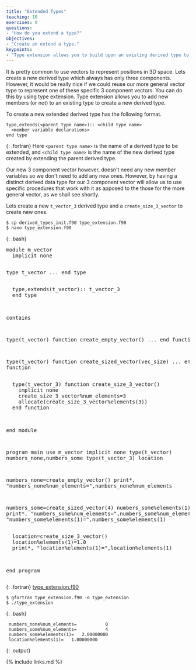 ```yaml
---
title: "Extended Types"
teaching: 10
exercises: 0
questions:
- "How do you extend a type?"
objectives:
- "Create an extend a type."
keypoints:
- "Type extension allows you to build upon an existing derived type to create a new derived type."
---
```


It is pretty common to use vectors to represent positions in 3D space. Lets create a new derived type which always has only three components. However, it would be really nice if we could reuse our more general vector type to represent one of these specific 3 component vectors. You can do this by using type extension. Type extension allows you to add new members (or not) to an existing type to create a new derived type.

To create a new extended derived type has the following format.
~~~
type,extends(<parent type name>):: <child type name>
  <member variable declarations>
end type
~~~
{: .fortran}
Here `<parent type name>` is the name of a derived type to be extended, and `<child type name>` is the name of the new derived type created by extending the parent derived type.

Our new 3 component vector however, doesn't need any new member variables so we don't need to add any new ones. However, by having a distinct derived data type for our 3 component vector will allow us to use specific procedures that work with it as apposed to the those for the more general vector, as we shall see shortly.

Lets create a new `t_vector_3` derived type and a `create_size_3_vector` to create new ones.

~~~
$ cp derived_types_init.f90 type_extension.f90
$ nano type_extension.f90
~~~
{: .bash}

<div class="gitfile" markdown="1">
<div class="language-plaintext fortran highlighter-rouge">
<div class="highlight">
<pre class="highlight">
module m_vector
  implicit none
  
  type t_vector
    ...
  end type
  
<div class="codehighlight">  type,extends(t_vector):: t_vector_3
  end type</div>
  
  contains
  
  type(t_vector) function create_empty_vector()
    ...
  end function
  
  type(t_vector) function create_sized_vector(vec_size)
    ...
  end function
  
<div class="codehighlight">  type(t_vector_3) function create_size_3_vector()
    implicit none
    create_size_3_vector%num_elements=3
    allocate(create_size_3_vector%elements(3))
  end function</div>
  
end module

program main
  use m_vector
  implicit none
  type(t_vector) numbers_none,numbers_some
  type(t_vector_3) location
  
  numbers_none=create_empty_vector()
  print*, "numbers_none%num_elements=",numbers_none%num_elements
  
  numbers_some=create_sized_vector(4)
  numbers_some%elements(1)=2
  print*, "numbers_some%num_elements=",numbers_some%num_elements
  print*, "numbers_some%elements(1)=",numbers_some%elements(1)
  
<div class="codehighlight">  location=create_size_3_vector()
  location%elements(1)=1.0
  print*, "location%elements(1)=",location%elements(1)</div>
  
end program
</pre>
</div>
</div>

{: .fortran}
[type_extension.f90](https://github.com/acenet-arc/fortran_oop_as_a_second_language/blob/gh-pages/code/type_extension.f90)
</div>

~~~
$ gfortran type_extension.f90 -o type_extension
$ ./type_extension
~~~
{: .bash}

~~~
 numbers_none%num_elements=           0
 numbers_some%num_elements=           4
 numbers_some%elements(1)=   2.00000000    
 location%elements(1)=   1.00000000    
~~~
{: .output}

{% include links.md %}
